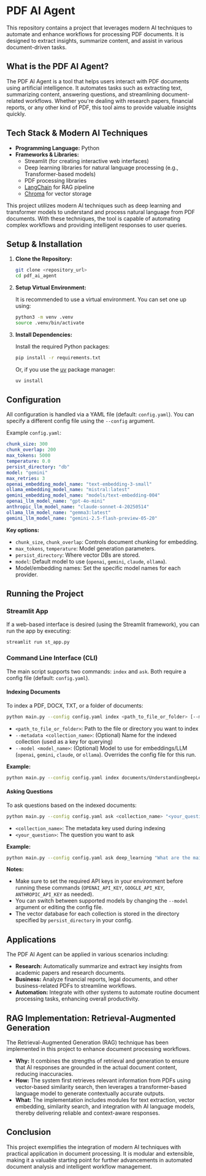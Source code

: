 # PDF AI Agent

This repository contains a project that leverages modern AI techniques to automate and enhance workflows for processing PDF documents. It is designed to extract insights, summarize content, and assist in various document-driven tasks.

## What is the PDF AI Agent?

The PDF AI Agent is a tool that helps users interact with PDF documents using artificial intelligence. It automates tasks such as extracting text, summarizing content, answering questions, and streamlining document-related workflows. Whether you're dealing with research papers, financial reports, or any other kind of PDF, this tool aims to provide valuable insights quickly.

## Tech Stack & Modern AI Techniques

- **Programming Language:** Python
- **Frameworks & Libraries:**
  - Streamlit (for creating interactive web interfaces)
  - Deep learning libraries for natural language processing (e.g., Transformer-based models)
  - PDF processing libraries
  - [LangChain](https://github.com/langchain-ai/langchain) for RAG pipeline
  - [Chroma](https://github.com/chroma-core/chroma) for vector storage

This project utilizes modern AI techniques such as deep learning and transformer models to understand and process natural language from PDF documents. With these techniques, the tool is capable of automating complex workflows and providing intelligent responses to user queries.

## Setup & Installation

1. **Clone the Repository:**

   ```bash
   git clone <repository_url>
   cd pdf_ai_agent
   ```

2. **Setup Virtual Environment:**

   It is recommended to use a virtual environment. You can set one up using:

   ```bash
   python3 -m venv .venv
   source .venv/bin/activate
   ```

3. **Install Dependencies:**

   Install the required Python packages:

   ```bash
   pip install -r requirements.txt
   ```

   Or, if you use the [uv](https://github.com/astral-sh/uv) package manager:

   ```bash
   uv install
   ```

## Configuration

All configuration is handled via a YAML file (default: `config.yaml`). You can specify a different config file using the `--config` argument.

Example `config.yaml`:

```yaml
chunk_size: 300
chunk_overlap: 200
max_tokens: 5000
temperature: 0.0
persist_directory: "db"
model: "gemini"
max_retries: 3
openai_embedding_model_name: "text-embedding-3-small"
ollama_embedding_model_name: "mistral:latest"
gemini_embedding_model_name: "models/text-embedding-004"
openai_llm_model_name: "gpt-4o-mini"
anthropic_llm_model_name: "claude-sonnet-4-20250514"
ollama_llm_model_name: "gemma3:latest"
gemini_llm_model_name: "gemini-2.5-flash-preview-05-20"
```

**Key options:**
- `chunk_size`, `chunk_overlap`: Controls document chunking for embedding.
- `max_tokens`, `temperature`: Model generation parameters.
- `persist_directory`: Where vector DBs are stored.
- `model`: Default model to use (`openai`, `gemini`, `claude`, `ollama`).
- Model/embedding names: Set the specific model names for each provider.

## Running the Project

### Streamlit App

If a web-based interface is desired (using the Streamlit framework), you can run the app by executing:

```bash
streamlit run st_app.py
```

### Command Line Interface (CLI)

The main script supports two commands: `index` and `ask`. Both require a config file (default: `config.yaml`).

#### Indexing Documents

To index a PDF, DOCX, TXT, or a folder of documents:

```bash
python main.py --config config.yaml index <path_to_file_or_folder> [--metadata <collection_name>] [--model <model_name>]
```

- `<path_to_file_or_folder>`: Path to the file or directory you want to index
- `--metadata <collection_name>`: (Optional) Name for the indexed collection (used as a key for querying)
- `--model <model_name>`: (Optional) Model to use for embeddings/LLM (`openai`, `gemini`, `claude`, or `ollama`). Overrides the config file for this run.

**Example:**

```bash
python main.py --config config.yaml index documents/UnderstandingDeepLearning_08_05_23_C.pdf --metadata deep_learning --model gemini
```

#### Asking Questions

To ask questions based on the indexed documents:

```bash
python main.py --config config.yaml ask <collection_name> "<your_question>"
```

- `<collection_name>`: The metadata key used during indexing
- `<your_question>`: The question you want to ask

**Example:**

```bash
python main.py --config config.yaml ask deep_learning "What are the main takeaways from this document?"
```

**Notes:**
- Make sure to set the required API keys in your environment before running these commands (`OPENAI_API_KEY`, `GOOGLE_API_KEY`, `ANTHROPIC_API_KEY` as needed).
- You can switch between supported models by changing the `--model` argument or editing the config file.
- The vector database for each collection is stored in the directory specified by `persist_directory` in your config.

## Applications

The PDF AI Agent can be applied in various scenarios including:

- **Research:** Automatically summarize and extract key insights from academic papers and research documents.
- **Business:** Analyze financial reports, legal documents, and other business-related PDFs to streamline workflows.
- **Automation:** Integrate with other systems to automate routine document processing tasks, enhancing overall productivity.

## RAG Implementation: Retrieval-Augmented Generation

The Retrieval-Augmented Generation (RAG) technique has been implemented in this project to enhance document processing workflows.

- **Why:** It combines the strengths of retrieval and generation to ensure that AI responses are grounded in the actual document content, reducing inaccuracies.
- **How:** The system first retrieves relevant information from PDFs using vector-based similarity search, then leverages a transformer-based language model to generate contextually accurate outputs.
- **What:** The implementation includes modules for text extraction, vector embedding, similarity search, and integration with AI language models, thereby delivering reliable and context-aware responses.

## Conclusion

This project exemplifies the integration of modern AI techniques with practical application in document processing. It is modular and extensible, making it a valuable starting point for further advancements in automated document analysis and intelligent workflow management.
